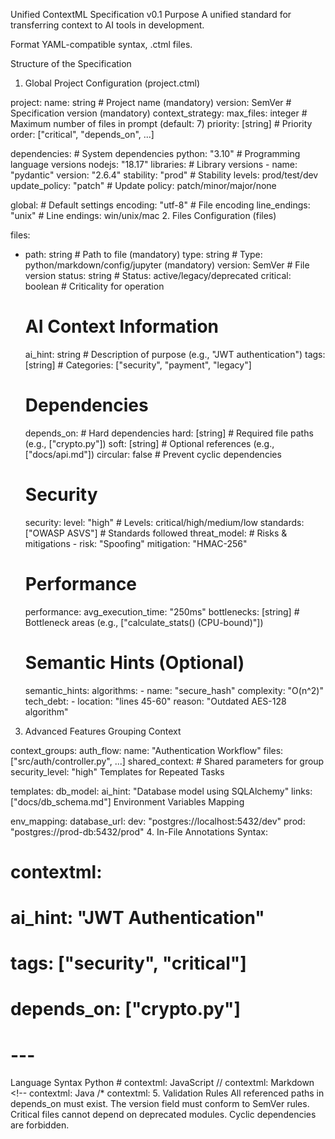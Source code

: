 Unified ContextML Specification v0.1
Purpose
A unified standard for transferring context to AI tools in development.

Format
YAML-compatible syntax, .ctml files.

Structure of the Specification
1. Global Project Configuration (project.ctml)

project:
  name: string                  # Project name (mandatory)
  version: SemVer               # Specification version (mandatory)
  context_strategy:
    max_files: integer          # Maximum number of files in prompt (default: 7)
    priority: [string]          # Priority order: ["critical", "depends_on", ...]
  
  dependencies:                 # System dependencies
    python: "3.10"              # Programming language versions
    nodejs: "18.17"
    libraries:                  # Library versions
      - name: "pydantic"
        version: "2.6.4"
        stability: "prod"       # Stability levels: prod/test/dev
        update_policy: "patch"  # Update policy: patch/minor/major/none

  global:                       # Default settings
    encoding: "utf-8"           # File encoding
    line_endings: "unix"        # Line endings: win/unix/mac
2. Files Configuration (files)

files:
  - path: string                # Path to file (mandatory)
    type: string                # Type: python/markdown/config/jupyter (mandatory)
    version: SemVer             # File version
    status: string              # Status: active/legacy/deprecated
    critical: boolean           # Criticality for operation

    # AI Context Information
    ai_hint: string             # Description of purpose (e.g., "JWT authentication")
    tags: [string]              # Categories: ["security", "payment", "legacy"]

    # Dependencies
    depends_on:                 # Hard dependencies
      hard: [string]            # Required file paths (e.g., ["crypto.py"])
      soft: [string]            # Optional references (e.g., ["docs/api.md"])
    circular: false             # Prevent cyclic dependencies

    # Security
    security:
      level: "high"             # Levels: critical/high/medium/low
      standards: ["OWASP ASVS"] # Standards followed
      threat_model:             # Risks & mitigations
        - risk: "Spoofing"
          mitigation: "HMAC-256"

    # Performance
    performance:
      avg_execution_time: "250ms"
      bottlenecks: [string]     # Bottleneck areas (e.g., ["calculate_stats() (CPU-bound)"])

    # Semantic Hints (Optional)
    semantic_hints:
      algorithms: 
        - name: "secure_hash"
          complexity: "O(n^2)"
      tech_debt: 
        - location: "lines 45-60"
          reason: "Outdated AES-128 algorithm"
3. Advanced Features
Grouping Context

context_groups:
  auth_flow:
    name: "Authentication Workflow"
    files: ["src/auth/controller.py", ...]
    shared_context:             # Shared parameters for group
      security_level: "high"
Templates for Repeated Tasks

templates:
  db_model:
    ai_hint: "Database model using SQLAlchemy"
    links: ["docs/db_schema.md"]
Environment Variables Mapping

env_mapping:
  database_url: 
    dev: "postgres://localhost:5432/dev"
    prod: "postgres://prod-db:5432/prod"
4. In-File Annotations
Syntax:


# contextml: 
#   ai_hint: "JWT Authentication"
#   tags: ["security", "critical"]
#   depends_on: ["crypto.py"]
# ---
Language	Syntax
Python	# contextml:
JavaScript	// contextml:
Markdown	<!-- contextml:
Java	/* contextml:
5. Validation Rules
All referenced paths in depends_on must exist.
The version field must conform to SemVer rules.
Critical files cannot depend on deprecated modules.
Cyclic dependencies are forbidden.
